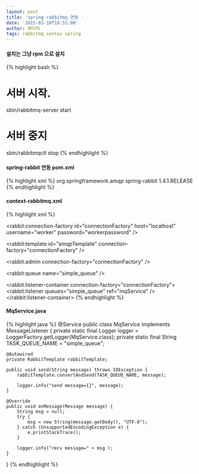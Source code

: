 ```yaml
---
layout: post
title: 'spring-rabbitmq 연동 '
date: '2015-03-10T18:55:00'
author: 페이퍼
tags: rabbitmq centos spring
---
```


#### 설치는 그냥 rpm 으로 설치   
{% highlight bash %}
# 서버 시작.
sbin/rabbitmq-server start

# 서버 중지
sbin/rabbitmqctl stop
{% endhighlight %}

#### spring-rabbit 연동 pom.xml 
{% highlight xml %}
<dependency>
  <groupid>org.springframework.amqp</groupId>
  <artifactid>spring-rabbit</artifactId>
  <version>1.4.1.RELEASE</version>
</dependency>
{% endhighlight %}


#### context-rabbitmq.xml 
{% highlight xml %}
<!-- A reference to the org.springframework.amqp.rabbit.connection.ConnectionFactory -->
<rabbit:connection-factory id="connectionFactory" host="localhost" username="worker" password="workerpassword" />

<!-- Creates a org.springframework.amqp.rabbit.core.RabbitTemplate for access to the broker -->
<rabbit:template id="amqpTemplate" connection-factory="connectionFactory" />

<!-- Creates a org.springframework.amqp.rabbit.core.RabbitAdmin  to manage exchanges, queues and bindings -->
<rabbit:admin connection-factory="connectionFactory" />

<!-- Creates a queue for consumers to retrieve messages -->
<rabbit:queue name="simple_queue" />

<rabbit:listener-container  connection-factory="connectionFactory">
    <rabbit:listener queues="simple_queue" ref="mqService" />
</rabbit:listener-container>
{% endhighlight %}


#### MqService.java 
{% highlight java %}
@Service
public class MqService implements MessageListener {
    private static final Logger logger = LoggerFactory.getLogger(MqService.class);
    private static final String TASK_QUEUE_NAME = "simple_queue";

    @Autowired
    private RabbitTemplate rabbitTemplate;

    public void send(String message) throws IOException {
        rabbitTemplate.convertAndSend(TASK_QUEUE_NAME, message);

        logger.info("send message={}", message);
    }

    @Override
    public void onMessage(Message message) {
        String msg = null;
        try {
            msg = new String(message.getBody(), "UTF-8");
        } catch (UnsupportedEncodingException e) {
            e.printStackTrace();
        }

        logger.info("recv message=" + msg );
    }
}
{% endhighlight %}


